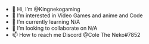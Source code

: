 - 👋 Hi, I’m @Kingnekogaming
- 👀 I’m interested in Video Games and anime and Code
- 🌱 I’m currently learning N/A
- 💞️ I’m looking to collaborate on N/A
- 📫 How to reach me Discord @Cole The Neko#7852 

<!---
Kingnekogaming/Kingnekogaming is a ✨ special ✨ repository because its `README.md` (this file) appears on your GitHub profile.
You can click the Preview link to take a look at your changes.
--->
